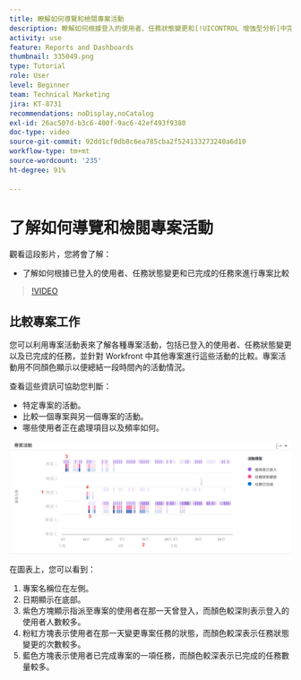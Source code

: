 ```yaml
---
title: 瞭解如何導覽和檢閱專案活動
description: 瞭解如何根據登入的使用者、任務狀態變更和[!UICONTROL 增強型分析]中完成的任務來比較專案。
activity: use
feature: Reports and Dashboards
thumbnail: 335049.png
type: Tutorial
role: User
level: Beginner
team: Technical Marketing
jira: KT-8731
recommendations: noDisplay,noCatalog
exl-id: 26ac507d-b3c6-400f-9ac6-42ef493f9380
doc-type: video
source-git-commit: 92dd1cf0db8c6ea785cba2f524133273240a6d10
workflow-type: tm+mt
source-wordcount: '235'
ht-degree: 91%

---
```


# 了解如何導覽和檢閱專案活動

觀看這段影片，您將會了解：

* 了解如何根據已登入的使用者、任務狀態變更和已完成的任務來進行專案比較

>[!VIDEO](https://video.tv.adobe.com/v/335049/?quality=12&learn=on)

## 比較專案工作

您可以利用專案活動表來了解各種專案活動，包括已登入的使用者、任務狀態變更以及已完成的任務，並針對 Workfront 中其他專案進行這些活動的比較。專案活動用不同顏色顯示以便總結一段時間內的活動情況。

查看這些資訊可協助您判斷：

* 特定專案的活動。
* 比較一個專案與另一個專案的活動。
* 哪些使用者正在處理項目以及頻率如何。

![影像顯示專案活動，並用數字標示下列項目符號所述的各個區域](assets/section-2-5.png)

在圖表上，您可以看到：

1. 專案名稱位在左側。
1. 日期顯示在底部。
1. 紫色方塊顯示指派至專案的使用者在那一天曾登入，而顏色較深則表示登入的使用者人數較多。
1. 粉紅方塊表示使用者在那一天變更專案任務的狀態，而顏色較深表示任務狀態變更的次數較多。
1. 藍色方塊表示使用者已完成專案的一項任務，而顏色較深表示已完成的任務數量較多。
